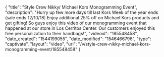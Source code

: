 {
    "title": "Style Crew Nikky\/ Michael Kors Monogramming Event",
    "description": "Hurry up few more days till last Kors Week of the year ends (sale ends 12\/10\/18) Enjoy additional 25% off on Michael Kors products and get gifting! So guys enjoy this video of our monogramming event that happened at our store in Los Cerritos Center. Our customers enjoyed this free personalization to their handbags!",
    "videoid": "185548458",
    "date_created": "1544199055",
    "date_modified": "1546466796",
    "type": "captivate",
    "layout": "video",
    "url": "\/v\/style-crew-nikky-michael-kors-monogramming-event\/185548458"
}